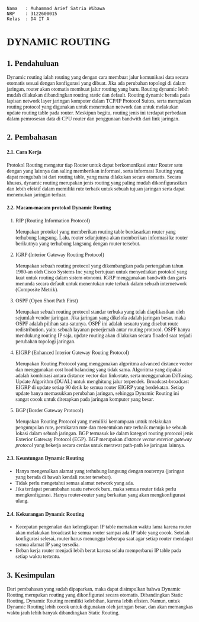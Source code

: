 ```Copy Code
Nama   : Muhammad Arief Satria Wibawa
NRP    : 3122600015
Kelas  : D4 IT A
```

**<h1 style="font-family:bahnschrift;">DYNAMIC ROUTING</h1>**

**<h2 style="font-family:bahnschrift;">1. Pendahuluan</h2>**
<div class ="isi" style="font-family:bahnschrift;"> Dynamic routing ialah routing yang dengan cara membuat jalur komunikasi data secara otomatis sesuai dengan konfigurasi yang dibuat. Jika ada perubahan topologi di dalam jaringan, router akan otomatis membuat jalur routing yang baru. Routing dynamic lebih mudah dilakukan dibandingkan routing static dan default. Routing dynamic berada pada lapisan network layer jaringan komputer dalam  TCP/IP Protocol Suites, serta merupakan routing protocol yang  digunakan untuk menemukan network dan untuk melakukan update routing table pada  router. Meskipun begitu, routing jenis ini terdapat perbedaan dalam pemrosesan data di  CPU router dan penggunaan bandwith dari link jaringan. 

**<h2 style="font-family:bahnschrift;">2. Pembahasan</h2>**
    
**<h4 style="font-family:bahnschrift;">2.1. Cara Kerja</h4>**
<div class ="isi" style="font-family:bahnschrift;">
Protokol Routing mengatur tiap Router untuk dapat berkomunikasi antar Router satu dengan yang lainnya dan saling memberikan informasi, serta informasi Routing yang dapat mengubah isi dari routing  table, yang mana dilakukan secara otomatis. Secara khusus, dynamic routing merupakan jenis routing yang  paling mudah dikonfigurasikan dan lebih efektif dalam memiliki rute terbaik untuk  sebuah tujuan jaringan serta dapat menemukan jaringan terluar.

**<h4 style="font-family:bahnschrift;">2.2. Macam-macam protokol Dynamic Routing</h4>**
1. <div class ="isi" style="font-family:bahnschrift;"> RIP (Routing Information Protocol)
   
    Merupakan protokol yang memberikan routing  table berdasarkan router yang terhubung langsung. Lalu, router selanjutnya akan  memberikan informasi ke router berikutnya yang terhubung langsung dengan router  tersebut. 
2. IGRP (Interior Gateway Routing Protocol) 
   
    Merupakan sebuah routing protocol yang dikembangkan pada pertengahan tahun  1980-an oleh Cisco Systems Inc yang bertujuan untuk  menyediakan protokol yang kuat untuk routing dalam sistem otonomi. IGRP  menggunakan bandwith dan garis menunda secara default untuk menentukan rute  terbaik dalam sebuah internetwork (Composite Metrik). 
3. OSPF (Open Short Path First) 

    Merupakan sebuah routing protocol standar terbuka yang telah diaplikasikan oleh  sejumlah vendor jaringan. Jika jaringan yang dikelola adalah jaringan besar, maka  OSPF adalah pilihan satu-satunya. OSPF ini adalah sesuatu yang disebut route  redistribution, yaitu sebuah layanan penerjemah antar routing protocol. OSPF  hanya mendukung routing IP saja, update routing akan dilakukan secara floaded  saat terjadi perubahan topologi jaringan. 
4. EIGRP (Enhanced Interior Gateway Routing Protocol) 

    Merupakan Routing Protocol yang menggunakan algoritma advanced distance vector dan  menggunakan cost load balancing yang tidak sama. Algoritma yang dipakai adalah  kombinasi antara distance vector dan link-state, serta menggunakan Diffusing. Update Algorithm (DUAL) untuk menghitung jalur terpendek. Broadcast-broadcast  EIGRP di update setiap 90 detik ke semua router EIGRP yang berdekatan. Setiap  update hanya memasukkan perubahan jaringan, sehingga Dynamic Routing ini sangat cocok untuk diterapkan pada jaringan komputer yang besar.
5. BGP (Border Gateway Protocol) 

    Merupakan Routing Protocol yang memiliki kemampuan untuk melakukan  pengumpulan rute, pertukaran rute dan menentukan rute terbaik menuju ke sebuah  lokasi dalam sebuah jaringan. BGP termasuk ke dalam kategori routing protocol jenis Exterior Gateway  Protocol (EGP). BGP merupakan <i>distance vector exterior gateway protocol</i> yang  bekerja secara cerdas untuk merawat path-path ke jaringan lainnya. 

**<h4 style="font-family:bahnschrift;">2.3. Keuntungan Dynamic Routing</h4>**
- <div class ="isi" style="font-family:bahnschrift;">Hanya mengenalkan alamat yang terhubung langsung dengan routernya (jaringan  yang berada di bawah kendali router tersebut). 

- <div class ="isi" style="font-family:bahnschrift;">Tidak perlu mengetahui semua alamat network yang ada. 

- <div class ="isi" style="font-family:bahnschrift;">Jika terdapat penambahan suatu network baru, maka semua router tidak perlu  mengkonfigurasi. Hanya router-router yang berkaitan yang akan mengkonfigurasi  ulang. 

**<h4 style="font-family:bahnschrift;">2.4. Kekurangan Dynamic Routing</h4>**
- <div class ="isi" style="font-family:bahnschrift;">Kecepatan pengenalan dan kelengkapan IP table memakan waktu lama karena  router akan melakukan broadcast ke semua router sampai ada IP table yang cocok.  Setelah konfigurasi selesai, router harus menunggu beberapa saat agar setiap router  mendapat semua alamat IP yang tersedia.

- <div class ="isi" style="font-family:bahnschrift;"> Beban kerja router menjadi lebih berat karena selalu memperbarui IP table pada  setiap waktu tertentu. 

**<h2 style="font-family:bahnschrift;">3. Kesimpulan</h2>**
<div class ="isi" style="font-family:bahnschrift;">
<div class ="isi" style="font-family:bahnschrift;">Dari pembahasan yang sudah dipaparkan, maka dapat disimpulkan bahwa Dynamic Routing merupakan routing yang dikonfigurasi secara otomatis. Dibandingkan Static Routing, Dynamic Routing memiliki kelebihan, karena lebih efisien. Namun, untuk Dynamic Routing lebih cocok untuk digunakan oleh jaringan besar, dan akan memangkas waktu jauh lebih banyak dibandingkan Static Routing. 